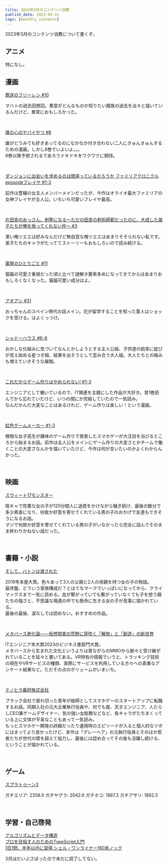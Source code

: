```yaml
---
title: 2023年3月のコンテンツ消費 
publish_date: 2023-03-31
tags: [monthly_contents]
---
```


2023年3月のコンテンツ消費について書くぞ。

## アニメ

特になし。

## 漫画

[葬送のフリーレン #10](https://amzn.to/42KPdhF)

マハトの過去回想回。悪意がどんなものか知りたい魔族の過去を淡々と描いているんだけど、異常におもしろかった。

<br />

[僕の心のヤバイやつ #8](https://amzn.to/3KaMff2)

誰がどうみても好きあってるのになかなか付き合わない二人にきゅんきゅんするための漫画。しかし8巻でいよいよ。。。  
9巻以降予想されるであろうドキドキをワクワクに期待。

<br />

[ダンジョンに出会いを求めるのは間違っているだろうか ファミリアクロニクル eposodeフレイヤ #1-3](https://amzn.to/3ZiiNIo)

前作は豊穣の女主人メンバーメインだったが、今作はオライオ最大ファミリアの女神フレイヤが主人公。いちいち可愛いフレイヤ最高。

<br />

[片田舎のおっさん、剣聖になる～ただの田舎の剣術師範だったのに、大成した弟子たちが俺を放ってくれない件～ #3](https://amzn.to/3Y8QMTh)

潔い俺ツエエは好みなんだけど無自覚な俺ツエエはあまりそそられない私です。弟子たちのキャラがたっててストーリーもおもしろいので読み続ける。

<br />

[薬屋のひとりごと #11](https://amzn.to/40kK2n6)

猫猫の可愛さ重視だった頃と比べて謎解き要素多めになってきてからはあまりおもしろくなくなった。猫猫可愛い成分はよ。

<br />

[アオアシ #31](https://amzn.to/3nkv4ik)

おっちゃんのスペイン時代の話メイン。花が留学することを知った葦人はショックを受ける。はよくっつけ。

<br />

[シャドーハウス #6-8](https://amzn.to/3FOzfcA)

おかしな仕組みに気づいてなんとかしようとする主人公組、子供達の統率に綻びが見え始める星つき組、結果を出そうとして歪み合う大人組。大人たちとの絡みも増えていきそうな展開。

<br />

[これだからゲーム作りはやめられない! #1-3](https://amzn.to/3M9Z2QH)

エンジニアとして働いているので、IT関連を主題にした作品が大好き。昔1巻読んでから忘れていたけど、いつの間にか完結していたので一気読み。  
なんだかんだ大変なことはあるけれど、ゲーム作りは楽しい！という漫画。

<br />

[虹色ゲームメーカー #1-3](https://amzn.to/3LNZmUU)

根暗な女子高生が趣味のゲーム作りで発表したスマホゲーが大注目を浴びるところから始まるお話。前作は主人公をメインにゲーム作りの大変さとかチームで働くことの大変さなんかを描いていたけど、今作は何が言いたいのかよくわからんかった。

<br />

## 映画

[スウィート17モンスター](https://filmarks.com/movies/70289)  

陰キャで性悪な女の子が120分間人に迷惑をかけながら騒ぎ続け、最後の数分で多少素直になり、何故か好意を寄せてくれている男の子のおかげで友達もできそうになるお話。  
マジで何故か好意を寄せてくれている男の子がいなかったら完全に詰んでそのまま終わりかねない話だった。

<br />

## 書籍・小説

[そして、バトンは渡された](https://amzn.to/3ZxeWaR)

2019年本屋大賞。色々あって3人の父親と2人の母親を持つ女の子の物語。  
最序盤、どういう家族構成だ？とはてなマークでいっぱいになってから、クライマックスまで一気に読める。血が繋がっていても繋がっていなくても子を想う親たちの強さと、不思議な境遇の中でも懸命に生きる女の子が見事に描かれている。  
最後の最後、涙なしでは読めない。おすすめの作品。

<br />

[メタバース進化論――仮想現実の荒野に芽吹く「解放」と「創造」の新世界](https://amzn.to/40eZvoE)

ITエンジニア本大賞2023のビジネス書部門大賞。  
メタバースから生まれた文化というよりは昔ながらのMMOから脈々と受け継がれていることを延々と書いてある。VR特有の情報でいうと、トラッキング技術の現在やVRサービスの種類、実際にサービスを利用している方々への貴重なアンケート結果など。ただその点のボリュームがいまいち。

<br />

[テノヒラ幕府株式会社](https://amzn.to/3Gap6qW)

ブラック会社で疲れ切った青年が絵師としてスマホゲーのスタートアップに転職するお話。同期入社の元大企業執行役員や、何でも屋、天才エンジニア、人たらしCEO兼ゲームデザイナー、気の強い女総務などなど、各キャラがたちまくっている上に文体が平易なこともあって一気読み。  
もっとスマホゲー開発の詳細だったり運用時のエピソードが入ると個人的なツボにはまってより良かったけど、本作は「グレーヘア」の元執行役員とそのほか若者たちが世代の壁を超えて協力し、最後には認め合ってその後も活躍し続ける、ということが描かれている。

<br />

## ゲーム

[スプラトゥーン3](https://amzn.to/3I9AxB0)

ガチエリア: 2358.0
ガチヤグラ: 2042.6
ガチホコ:   1887.3
ガチアサリ: 1862.5

<br />

## 学習・自己啓発

[アルゴリズムとデータ構造](https://amzn.to/3jEsIt5)  
[プロを目指す人のためのTypeScript入門](https://amzn.to/3jI4HRS)  
[1日1問、半年以内に習得 シェル・ワンライナー160本ノック](https://amzn.to/3mfXQQv)  

3月はだいぶさぼったので未だに読了してない。
